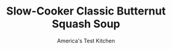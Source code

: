 ---
layout: ../../layouts/MarkdownPostLayout.astro
title: Slow-Cooker Classic Butternut Squash Soup
author: America's Test Kitchen
pubDate: 2023-03-15
description: "Our aim: A simple squash soup that tastes deeply of (wait for it) squash."
image_url: https://res.cloudinary.com/hksqkdlah/image/upload/ar_1:1,c_fill,dpr_2.0,f_auto,fl_lossy.progressive.strip_profile,g_faces:auto,q_auto:low,w_344/32689_sfs-slow-cooker-butternut-squash-soup-7
tags: ["Side Dishes","Vegetables","Slow Cooker","Soups"]
calories: 
protein: 
carbohydrates: 
fats: 
fiber: 
ingredients: ["1 , onion, chopped","1 , Golden Delicious apple peeled, cored, and chopped","4 tablespoons, unsalted butter, cut into 4 pieces",", Salt and pepper","3 1/2 pounds, butternut squash, peeled, seeded, and cut into 1-inch pieces (9 cups)","6 cups, chicken broth",", Sour cream","Roasted, salted, pepitas",", minced fresh chives"]
serves: 
time: "6 to 8 hours on low or 4 to 6 hours on high"
instructions: ["Combine onion, apple, butter, and 1 teaspoon salt in bowl and microwave, covered, until onion has softened, about 5 minutes. Transfer mixture to slow cooker and stir in squash and broth. Cover and cook until squash is tender, 6 to 8 hours on low or 4 to 6 hours on high.","FOR A BLENDER: Working in batches, process soup in blender until smooth, 1 to 2 minutes. Transfer soup to Dutch oven. Rewarm over medium-low heat, about 2 minutes. Season with salt and pepper to taste.","FOR AN IMMERSION BLENDER: Submerge blender in slow cooker and process soup until smooth, about 3 minutes. Season with salt and pepper to taste.","Serve soup, garnished with sour cream, pepitas, and chives."]
nutrition: ["null calories"]
notes: "We prefer the flavor of whole squash for this recipe, but prepeeled and cut squash, available at some grocery stores, will also work. Our winning chicken broth is Swanson Chicken Stock."
---